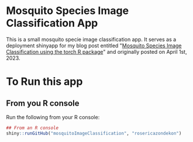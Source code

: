 # Mosquito Species Image Classification App
This is a small mosquito specie image classification app. It serves as a deployment shinyapp for my blog post entitled "[Mosquito Species Image Classification using the torch R package](https://rosericazondekon.github.io/posts/mosquito-image-classification-with-torch/)" and originally posted on April 1st, 2023.

# To Run this app
## From you R console
Run the following from your R console:
```r
## From an R console
shiny::runGitHub("mosquitoImageClassification", "rosericazondekon")
```
